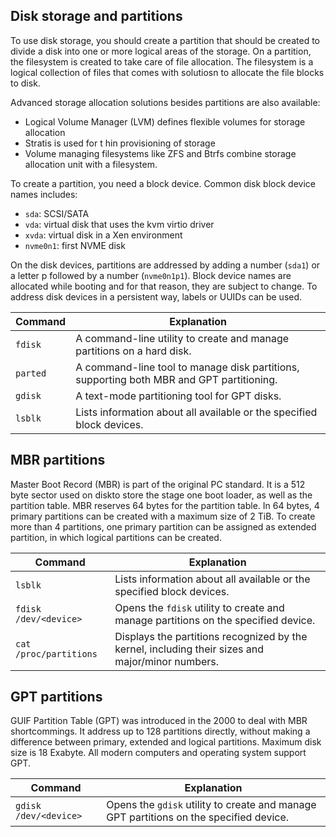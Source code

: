 ## Disk storage and partitions

To use disk storage, you should create a partition that should be created to divide a disk into one or more logical areas of the storage. On a partition, the filesystem is created to take care of file allocation. The filesystem is a logical collection of files that comes with solutiosn to allocate the file blocks to disk.

Advanced storage allocation solutions besides partitions are also available:
 * Logical Volume Manager (LVM) defines flexible volumes for storage allocation
 * Stratis is used for t hin provisioning of storage
 * Volume managing filesystems like ZFS and Btrfs combine storage allocation unit with a filesystem.

To create a partition, you need a block device. Common disk block device names includes:
 * `sda`: SCSI/SATA
 * `vda`: virtual disk that uses the kvm virtio driver
 * `xvda`: virtual disk in a Xen environment
 * `nvme0n1`: first NVME disk

On the disk devices, partitions are addressed by adding a number (`sda1`) or a letter p followed by a number (`nvme0n1p1`). Block device names are allocated while booting and for that reason, they are subject to change. To address disk devices in a persistent way, labels or UUIDs can be used.

| Command | Explanation |
|---------|-------------|
| `fdisk` | A command-line utility to create and manage partitions on a hard disk. |
| `parted` | A command-line tool to manage disk partitions, supporting both MBR and GPT partitioning. |
| `gdisk` | A text-mode partitioning tool for GPT disks. |
| `lsblk` | Lists information about all available or the specified block devices. |

## MBR partitions

Master Boot Record (MBR) is part of the original PC standard. It is a 512 byte sector used on diskto store the stage one boot loader, as well as the partition table. MBR reserves 64 bytes for the partition table. In 64 bytes, 4 primary partitions can be created with a maximum size of 2 TiB. To create more than 4 partitions, one primary partition can be assigned as extended partition, in which logical partitions can be created.

| Command                  | Explanation                                                                 |
|--------------------------|-----------------------------------------------------------------------------|
| `lsblk`                  | Lists information about all available or the specified block devices.       |
| `fdisk /dev/<device>`    | Opens the `fdisk` utility to create and manage partitions on the specified device. |
| `cat /proc/partitions`   | Displays the partitions recognized by the kernel, including their sizes and major/minor numbers. |

## GPT partitions

GUIF Partition Table (GPT) was introduced in the 2000 to deal with MBR shortcommings. It address up to 128 partitions directly, without making a difference between primary, extended and logical partitions. Maximum disk size is 18 Exabyte. All modern computers and operating system support GPT.

| Command                  | Explanation                                                                 |
|--------------------------|-----------------------------------------------------------------------------|
| `gdisk /dev/<device>`    | Opens the `gdisk` utility to create and manage GPT partitions on the specified device. |
